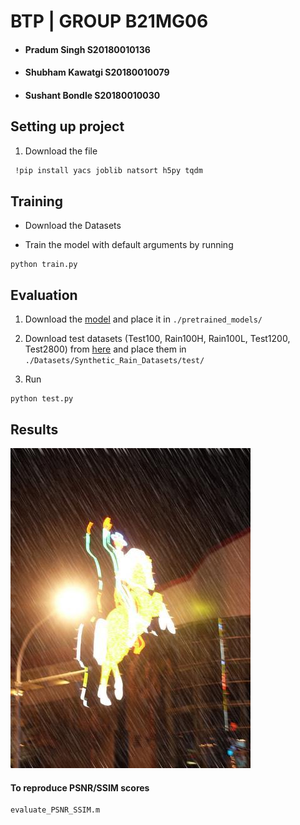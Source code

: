 # BTP | GROUP B21MG06
- #### Pradum Singh S20180010136
- #### Shubham Kawatgi S20180010079
 - #### Sushant Bondle S20180010030

## Setting up project

1. Download the file 
  ```sh
   !pip install yacs joblib natsort h5py tqdm 
   ```
## Training
- Download the Datasets

- Train the model with default arguments by running

```
python train.py
```


## Evaluation

1. Download the [model](https://drive.google.com/file/d/1O3WEJbcat7eTY6doXWeorAbQ1l_WmMnM/view?usp=sharing) and place it in `./pretrained_models/`

2. Download test datasets (Test100, Rain100H, Rain100L, Test1200, Test2800) from [here](https://drive.google.com/drive/folders/1PDWggNh8ylevFmrjo-JEvlmqsDlWWvZs?usp=sharing) and place them in `./Datasets/Synthetic_Rain_Datasets/test/`

3. Run
```
python test.py
```
## Results

![](pic/1.png)
<!-- ![](pic/2.png)
![](pic/3.png)
![](pic/4.png) -->



#### To reproduce PSNR/SSIM scores 
```
evaluate_PSNR_SSIM.m 
```
